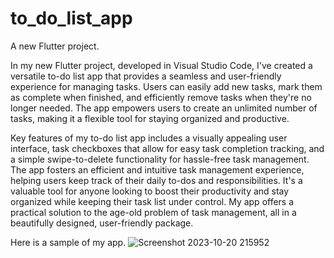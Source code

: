 # to_do_list_app
A new Flutter project.

In my new Flutter project, developed in Visual Studio Code, I've created a versatile to-do list app that provides a seamless and user-friendly experience for managing tasks. Users can easily add new tasks, mark them as complete when finished, and efficiently remove tasks when they're no longer needed. The app empowers users to create an unlimited number of tasks, making it a flexible tool for staying organized and productive.

Key features of my to-do list app includes a visually appealing user interface, task checkboxes that allow for easy task completion tracking, and a simple swipe-to-delete functionality for hassle-free task management. The app fosters an efficient and intuitive task management experience, helping users keep track of their daily to-dos and responsibilities. It's a valuable tool for anyone looking to boost their productivity and stay organized while keeping their task list under control. My app offers a practical solution to the age-old problem of task management, all in a beautifully designed, user-friendly package.

Here is a sample of my app.
![Screenshot 2023-10-20 215952](https://github.com/pradestha/todolistapp/assets/138399569/8644d694-d0d3-41cb-a4ba-6063299481ca)
